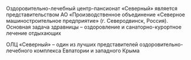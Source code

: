 Оздоровительно-лечебный центр-пансионат «Северный» является представительством  АО «Производственное объединение «Северное машиностроительное предприятие» (г. Северодвинск, Россия). Основная задача здравницы – оздоровление и санаторно-курортное лечение отдыхающих

ОЛЦ «Северный» – один из лучших представителей оздоровительно-лечебного комплекса Евпатории и западного Крыма

